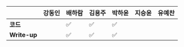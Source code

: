 |              | 강동인 | 배하람 | 김용주 | 박하윤 | 지승윤 | 유예찬 |
| ------------ | ------ | ------ | ------ | ------ | ------ | ------------ |
| **코드**     ||:white_check_mark:|:white_check_mark:| :white_check_mark:|        |  |
| **Write-up** ||:white_check_mark:|:white_check_mark:| :white_check_mark:|        |  |
